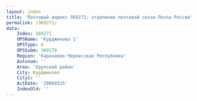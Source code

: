 ```yaml
---
layout: index
title: 'Почтовый индекс 369271: отделение почтовой связи Почты России'
permalink: /369271/
data:
    Index: 369271
    OPSName: 'Курджиново 1'
    OPSType: О
    OPSSubm: 369179
    Region: 'Карачаево-Черкесская Республика'
    Autonom: ''
    Area: 'Урупский район'
    City: Курджиново
    City1: ''
    ActDate: '20060315'
    IndexOld: ''
---
```


